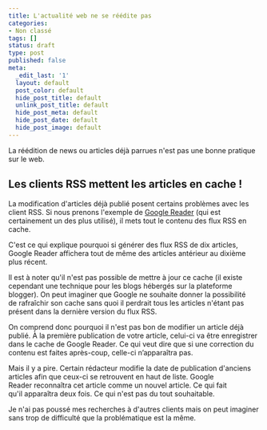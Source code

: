 ```yaml
---
title: L'actualité web ne se réédite pas
categories:
- Non classé
tags: []
status: draft
type: post
published: false
meta:
  _edit_last: '1'
  layout: default
  post_color: default
  hide_post_title: default
  unlink_post_title: default
  hide_post_meta: default
  hide_post_date: default
  hide_post_image: default
---
```

La réédition de news ou articles déjà parrues n'est pas une bonne pratique sur le web. <!--more-->
<h2>Les clients RSS mettent les articles en cache !</h2>
La modification d'articles déjà publié posent certains problèmes avec les client RSS.
Si nous prenons l'exemple de <a title="Google Reader" href="https://www.google.com/reader">Google Reader</a> (qui est certainement un des plus utilisé), il mets tout le contenu des flux RSS en cache.

C'est ce qui explique pourquoi si générer des flux RSS de dix articles, Google Reader affichera tout de même des articles antérieur au dixième plus récent.

Il est à noter qu'il n'est pas possible de mettre à jour ce cache (il existe cependant une technique pour les blogs hébergés sur la plateforme blogger). On peut imaginer que Google ne souhaite donner la possibilité de rafraîchir son cache sans quoi il perdrait tous les articles n'étant pas présent dans la dernière version du flux RSS.

On comprend donc pourquoi il n'est pas bon de modifier un article déjà publié. À la première publication de votre article, celui-ci va être enregistrer dans le cache de Google Reader. Ce qui veut dire que si une correction du contenu est faites après-coup, celle-ci n’apparaîtra pas.

Mais il y a pire. Certain rédacteur modifie la date de publication d'anciens articles afin que ceux-ci se retrouvent en haut de liste. Google Reader reconnaîtra cet article comme un nouvel article. Ce qui fait qu'il apparaîtra deux fois. Ce qui n'est pas du tout souhaitable.

Je n'ai pas poussé mes recherches à d'autres clients mais on peut imaginer sans trop de difficulté que la problématique est la même.

&nbsp;
